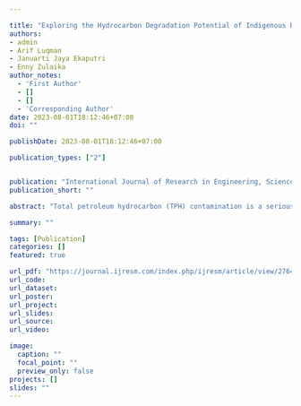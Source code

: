 ```yaml
---

title: "Exploring the Hydrocarbon Degradation Potential of Indigenous Bacteria using 16S Sequencing Approach"
authors: 
- admin
- Arif Luqman
- Januarti Jaya Ekaputri
- Enny Zulaika
author_notes:
  - 'First Author'
  - []
  - []
  - 'Corresponding Author'
date: 2023-08-01T18:12:46+07:00
doi: ""

publishDate: 2023-08-01T18:12:46+07:00

publication_types: ["2"]


publication: "International Journal of Research in Engineering, Science and Management"
publication_short: ""

abstract: "Total petroleum hydrocarbon (TPH) contamination is a serious problem, as it causes environmental damage and negative effects on human health. In most environments, microbial communities play a critical role in ecosystem functioning. A better understanding of the microbiome profile would increase the ability to manipulate this diversity in order to improve environmental quality through remediation. This paper provides the determination of the correlation between the relative abundance of bacteria with the physicochemical factors and total petroleum hydrocarbon. Metagenomic data were obtained by next-generation sequencing of 16s rRNA V3-V4 region as it is available in NCBI with accession number SR17068254-SRR17068293. Correlation between the relative abundance of bacteria with the physicochemical factors and total petroleum hydrocarbon were obtained by performing the coefficient of rank test on R Studio (v.4.1.3). The results of the correlation test at the phylum level showed that the relative abundance of the Aminicenantes, Chloroflexi, Firmicutes, and Synergistetes groups had a significant strong positive correlation to soil temperature. This is an indication that these group of bacteria can withstand high temperature and extreme environment. Meanwhile, at the class level, Deltaproteobacteria showed a strong positive correlation to the content of TPH. This is an indication that Deltaproteobacteria potentially comprised of many bacteria that has hydrocarbon degradation ability (p value < 0.05)."

summary: ""

tags: [Publication]
categories: []
featured: true

url_pdf: "https://journal.ijresm.com/index.php/ijresm/article/view/2764/2754"
url_code:
url_dataset:
url_poster:
url_project:
url_slides:
url_source:
url_video:

image:
  caption: ""
  focal_point: ""
  preview_only: false
projects: []
slides: ""
---
```

